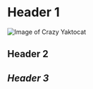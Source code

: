 # Header 1

![Image of Crazy Yaktocat](https://octodex.github.com/images/yaktocat.png)

## Header 2


## _Header 3_




